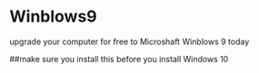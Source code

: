 # Winblows9
upgrade your computer for free to Microshaft Winblows 9 today

##make sure you install this before you install Windows 10
